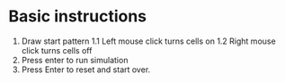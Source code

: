 # Basic instructions
1. Draw start pattern
	1.1 Left mouse click turns cells on
	1.2 Right mouse click turns cells off
2. Press enter to run simulation
3. Press Enter to reset and start over.
